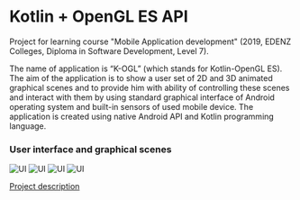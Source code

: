# Kotlin + OpenGL ES API

Project for learning course "Mobile Application development" (2019, EDENZ Colleges, Diploma in Software Development, Level 7).

The name of application is “K-OGL” (which stands for Kotlin-OpenGL ES). The aim of the application is to show a user set of 2D and 3D animated graphical scenes and to provide him with ability of controlling these scenes and interact with them by using standard graphical interface of Android operating system and built-in sensors of used mobile device. The application is created using native Android API and Kotlin programming language.

### User interface and graphical scenes

![UI](https://github.com/PavelSobolev/KotOGL/blob/master/uiimg/01.jpeg) ![UI](https://github.com/PavelSobolev/KotOGL/blob/master/uiimg/02.jpeg) ![UI](https://github.com/PavelSobolev/KotOGL/blob/master/uiimg/03.jpeg) ![UI](https://github.com/PavelSobolev/KotOGL/blob/master/uiimg/04.jpeg)

[Project description](https://github.com/PavelSobolev/KotOGL/blob/master/720MADReport(OpenGLAndroid).pdf)
